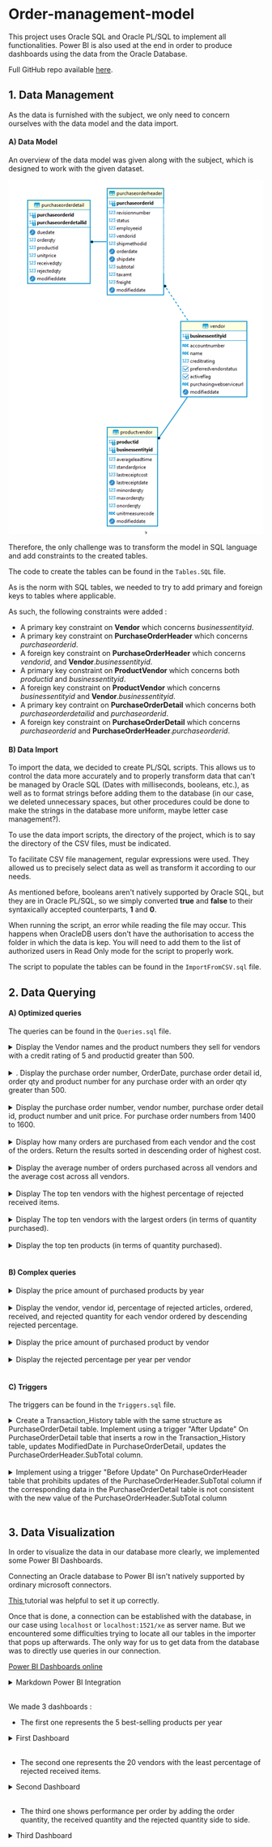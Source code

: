 # Order-management-model

This project uses Oracle SQL and Oracle PL/SQL to implement all functionalities.
Power BI is also used at the end in order to produce dashboards using the data from the Oracle Database.

Full GitHub repo available [here](https://github.com/Pierrotpsy/Order-management-model).

## 1. Data Management

As the data is furnished with the subject, we only need to concern ourselves with the data model and the data import.

#### A) Data Model

An overview of the data model was given along with the subject, which is designed to work with the given dataset.

![Image not found](https://github.com/Pierrotpsy/Order-management-model/blob/main/Media/model.PNG)

Therefore, the only challenge was to transform the model in SQL language and add constraints to the created tables.

The code to create the tables can be found in the `Tables.SQL` file. 

As is the norm with SQL tables, we needed to try to add primary and foreign keys to tables where applicable.

As such, the following constraints were added : 
- A primary key constraint on **Vendor** which concerns *businessentityid*.
- A primary key constraint on **PurchaseOrderHeader** which concerns *purchaseorderid*.
- A foreign key constraint on **PurchaseOrderHeader** which concerns *vendorid*, and **Vendor**.*businessentityid*.
- A primary key constraint on **ProductVendor** which concerns both *productid* and *businessentityid*.
- A foreign key constraint on **ProductVendor** which concerns *businessentityid* and **Vendor**.*businessentityid*.
- A primary key contraint on **PurchaseOrderDetail** which concerns both *purchaseorderdetailid* and *purchaseorderid*.
- A foreign key constraint on **PurchaseOrderDetail** which concerns *purchaseorderid* and **PurchaseOrderHeader**.*purchaseorderid*.

#### B) Data Import

To import the data, we decided to create PL/SQL scripts. This allows us to control the data more accurately and to properly transform data that can't be managed by Oracle SQL (Dates with milliseconds, booleans, etc.), as well as to format strings before adding them to the database (in our case, we deleted unnecessary spaces, but other procedures could be done to make the strings in the database more uniform, maybe letter case management?).

To use the data import scripts, the directory of the project, which is to say the directory of the CSV files, must be indicated.

To facilitate CSV file management, regular expressions were used. They allowed us to precisely select data as well as transform it according to our needs.

As mentioned before, booleans aren't natively supported by Oracle SQL, but they are in Oracle PL/SQL, so we simply converted **true** and **false** to their syntaxically accepted counterparts, **1** and **0**.

When running the script, an error while reading the file may occur. This happens when OracleDB users don't have the authorisation to access the folder in which the data is kep. You will need to add them to the list of authorized users in Read Only mode for the script to properly work.

The script to populate the tables can be found in the `ImportFromCSV.sql` file.

## 2. Data Querying

#### A) Optimized queries

The queries can be found in the `Queries.sql` file.

<details>
    <summary>Display the Vendor names and the product numbers they sell for vendors with a credit rating of 5 and productid greater than 500.</summary>


```sql
select name, productid  
    from vendor   
        inner join productvendor  
            on (vendor.businessentityid = productvendor.businessentityid)  
    where (creditrating = 5) and (productid > 500);  
        -- Cost : 4
```

![Image not found](https://github.com/Pierrotpsy/Order-management-model/blob/main/Media/2.A.PNG)
</details>

<br>

<details>
    <summary>. Display the purchase order number, OrderDate, purchase order detail id, order qty and product number for any purchase order with an order qty greater than 500.</summary>

```sql
select purchaseorderheader.purchaseorderid, orderdate, purchaseorderdetailid, orderqty, productid  
    from purchaseorderheader  
        inner join purchaseorderdetail  
            on (purchaseorderheader.purchaseorderid = purchaseorderdetail.purchaseorderid)  
    where orderqty > 500;  
        -- Cost : 30
```

In order to reduce the cost of our queries, we use materialized views. Those can be used on several queries that are based on the same tables.  
These views also reduce queries' cardinality. This way less storage is used on the computer.

```sql
-- Using materialized view :

create materialized view product1  
    build immediate  
    refresh complete on demand  
    as  
        select purchaseorderheader.purchaseorderid, orderdate, purchaseorderdetailid, orderqty,  
            productid, vendorid, unitprice  
        from purchaseorderheader  
            inner join purchaseorderdetail  
                on (purchaseorderheader.purchaseorderid = purchaseorderdetail.purchaseorderid);  
        
select purchaseorderid, orderdate, purchaseorderdetailid, orderqty, productid  
    from product1  
        where orderqty > 500;  
        -- Cost : 14
```

![Image not found](https://github.com/Pierrotpsy/Order-management-model/blob/main/Media/2.B.PNG)
</details>

<br>

<details>
    <summary>Display the purchase order number, vendor number, purchase order detail id, product number and unit price. For purchase order numbers from 1400 to 1600.</summary>

```sql
select purchaseorderheader.purchaseorderid, vendorid, purchaseorderdetailid, productid, unitprice  
    from purchaseorderheader  
        inner join purchaseorderdetail  
            on (purchaseorderheader.purchaseorderid = purchaseorderdetail.purchaseorderid)  
    where purchaseorderheader.purchaseorderid between 1400 and 1600;  
        -- Cost : 30  

-- Using materialized view :  
      
select purchaseorderid, vendorid, purchaseorderdetailid, productid, unitprice   
    from product1  
        where purchaseorderid between 1400 and 1600;  
        -- Cost : 14  

-- drop materialized view product1;
```

We do not forget to drop every view at the end of its utilisation.

![Image not found](https://github.com/Pierrotpsy/Order-management-model/blob/main/Media/2.C.PNG)
</details>

<br>

<details>
    <summary>Display how many orders are purchased from each vendor and the cost of the orders. Return the results sorted in descending order of highest cost.</summary>

```sql
select count(purchaseorderid) as numberorder,  
    vendorid, sum(subtotal + freight + taxamt) as ordercost  
    from purchaseorderheader  
        inner join vendor  
            on vendorid = businessentityid  
    group by vendorid  
    order by ordercost desc;  
        -- Cost : 14  
        
-- Using materialized view :  
 
create materialized view vendor  
    build immediate  
    refresh complete on demand  
    as  
        select count(purchaseorderid) as numberorder,  
            vendorid, sum(subtotal + freight + taxamt) as ordercost  
        from purchaseorderheader  
            inner join vendor  
                on vendorid = businessentityid  
        group by vendorid;  

select * from vendor  
    order by ordercost desc;  
        -- Cost : 3  
```

![Image not found](https://github.com/Pierrotpsy/Order-management-model/blob/main/Media/2.D.PNG)
</details>

<br>

<details>
    <summary>Display the average number of orders purchased across all vendors and the average cost across all vendors.</summary>

```sql
select round(avg(numberorder), 3), round(avg(ordercost),3)  
    from(  
        select count(purchaseorderid) as numberorder,  
            vendorid, sum(subtotal + freight + taxamt) as ordercost  
            from purchaseorderheader  
                inner join vendor  
                    on vendorid = businessentityid  
            group by vendorid);  
        -- Cost : 13  
        
-- Using materialized view :  
     
select round(avg(numberorder), 3), round(avg(ordercost),3)   
    from vendor;  
        -- Cost : 2  

-- drop materialized view vendor;  
```

![Image not found](https://github.com/Pierrotpsy/Order-management-model/blob/main/Media/2.E.PNG)
</details>

<br>

<details>
    <summary>Display The top ten vendors with the highest percentage of rejected received items.</summary>

```sql
select vendorid, round((100*sum(rejectedqty) / sum(receivedqty)),3) as percentagerejected  
    from purchaseorderheader  
        inner join purchaseorderdetail  
            on (purchaseorderheader.purchaseorderid = purchaseorderdetail.purchaseorderid)  
    group by vendorid  
    order by percentagerejected desc fetch first 10 rows only;  
        -- Cost : 34  

-- Using materialized view :  

create materialized view product2  
    build immediate  
    refresh complete on demand  
    as  
        select vendorid, orderqty, purchaseorderdetailid, rejectedqty, receivedqty, productid  
        from purchaseorderheader  
            inner join purchaseorderdetail  
                on (purchaseorderheader.purchaseorderid = purchaseorderdetail.purchaseorderid);  

select vendorid, round((100*SUM(rejectedqty) / sum(receivedqty)),3) as percentagerejected  
    from product2  
    group by vendorid  
    order by percentagerejected desc fetch first 10 rows only;  
        -- Cost : 14  
```

![Image not found](https://github.com/Pierrotpsy/Order-management-model/blob/main/Media/2.F.PNG)
</details>

<br>

<details>
    <summary>Display The top ten vendors with the largest orders (in terms of quantity purchased).</summary>

```sql
select vendorid, sum(orderqty) as qty  
    from purchaseorderheader  
        inner join purchaseorderdetail  
            on (purchaseorderheader.purchaseorderid = purchaseorderdetail.purchaseorderid)  
    group by vendorid  
    order by qty desc fetch first 10 rows only;  
        -- Cost : 34  

-- Using materialized view :  

select vendorid, sum(orderqty) as qty  
    from product2  
    group by vendorid   
    order by qty desc fetch first 10 rows only;  
        -- Cost : 14        
```

![Image not found](https://github.com/Pierrotpsy/Order-management-model/blob/main/Media/2.G_1.PNG)

We gave this question two different meanings. The first one was to display the top ten vendors with the more ordered articles in general. The following up one is to display the top ten vendors with the largest distinct orders in terms of quantity.

```sql
select vendorid, sum(orderqty) as sumorder  
    from purchaseorderheader  
        inner join purchaseorderdetail  
            on (purchaseorderheader.purchaseorderid = purchaseorderdetail.purchaseorderid)  
    group by purchaseorderdetailid, vendorid  
    order by sumorder desc fetch first 10 rows only;  
-- Can display the same vendor several times?  
        -- Cost : 34  

-- Using materialized view :  

select vendorid, sum(orderqty) as sumorder  
    from product2  
    group by purchaseorderdetailid, vendorid  
    order by sumorder desc fetch first 10 rows only;  
        -- Cost : 14  
```

![Image not found](https://github.com/Pierrotpsy/Order-management-model/blob/main/Media/2.G_2.PNG)
</details>

<br>

<details>
    <summary>Display the top ten products (in terms of quantity purchased).</summary>

```sql
select productid, sum(orderqty) as qtypurchased  
    from purchaseorderdetail  
    group by productid   
    order by qtypurchased desc fetch first 10 rows only;  
        -- Cost : 22  

-- Using materialized view :  

select productid, sum(orderqty) as qtypurchased  
    from product2  
    group by productid  
    order by qtypurchased desc fetch first 10 rows only;  
        -- Cost : 14  
        
-- drop materialized view product2;  
```

![Image not found](https://github.com/Pierrotpsy/Order-management-model/blob/main/Media/2.H.PNG)
</details>

<br>

#### B) Complex queries

<details>
    <summary>Display the price amount of purchased products by year</summary>

```sql
select purchaseorderdetail.productid,  
        sum(purchaseorderdetail.unitprice*purchaseorderdetail.orderqty) as amount,  
        EXTRACT(YEAR from purchaseorderdetail.duedate) as year  
    from purchaseorderdetail  
        inner join productvendor  
            on (purchaseorderdetail.productid = productvendor.productid)  
    group by purchaseorderdetail.productid, EXTRACT(YEAR from purchaseorderdetail.duedate)  
    order by year asc, amount desc;  
        -- Cost : 282  

-- Using materialsed view :  

create materialized view purchase  
    build immediate  
    refresh complete on demand  
    as  
        select purchaseorderdetail.productid, purchaseorderdetail.unitprice, purchaseorderdetail.orderqty,  
            EXTRACT(YEAR from purchaseorderdetail.duedate) as year,  
            businessentityid, rejectedqty, receivedqty  
        from purchaseorderdetail  
            inner join productvendor  
                on (purchaseorderdetail.productid = productvendor.productid);  

select productid, sum(unitprice*orderqty) as amount, year  
    from purchase  
    group by productid, year  
    order by year asc, amount desc;  
        -- Cost : 26  
```

![Image not found](https://github.com/Pierrotpsy/Order-management-model/blob/main/Media/2.I_1.PNG)
</details>

<br>

<details>
    <summary>Display the vendor, vendor id, percentage of rejected articles, ordered, received, and rejected quantity for each vendor ordered by descending rejected percentage.</summary>

```sql
select productvendor.businessentityid, name,  
    round(100*sum(rejectedqty)/sum(receivedqty),3) as rejectedPercentage,  
    sum(orderqty), sum(receivedqty), sum(rejectedqty)  
    from purchaseorderdetail  
        inner join productvendor  
            on (purchaseorderdetail.productid = productvendor.productid)  
        inner join vendor  
            on (productvendor.businessentityid = vendor.businessentityid)  
    group by productvendor.businessentityid, name  
    order by rejectedPercentage desc;  
        -- Cost : 26  

-- Using materialsed view :  

select purchase.businessentityid, name,  
    round(100*suù(rejectedqty)/sum(receivedqty),3) as rejectedPercentage,  
    sum(orderqty), sum(receivedqty), sum(rejectedqty)  
    from purchase  
        inner join vendor  
            on (purchase.businessentityid = vendor.businessentityid)  
    group by purchase.businessentityid, name   
    order by rejectedPercentage desc;  
        -- Cost : 28  
            --> The query that doesn't use the materialzed view is faster than the one using it.   

```

![Image not found](https://github.com/Pierrotpsy/Order-management-model/blob/main/Media/2.I_2.PNG)
</details>

<br>

<details>
    <summary>Display the price amount of purchased product by vendor</summary>

```sql
select productvendor.businessentityid, name,  
    sum(purchaseorderdetail.unitprice*purchaseorderdetail.orderqty) as amount,  
    EXTRACT(YEAR from purchaseorderdetail.duedate) as year  
    from purchaseorderdetail  
        inner join productvendor on (purchaseorderdetail.productid = productvendor.productid)  
        inner join vendor on (productvendor.businessentityid = vendor.businessentityid)  
    group by productvendor.businessentityid, name, EXTRACT(YEAR from purchaseorderdetail.duedate)  
    order by year asc, amount desc;  
        -- Cost : 496  

-- Using materialsed view : 

select purchase.businessentityid, name, sum(unitprice*orderqty) as amount, year 
    from purchase inner join vendor on (purchase.businessentityid = vendor.businessentityid)
    group by purchase.businessentityid, name, year
    order by year asc, amount desc;
        -- Cost : 28
```

![Image not found](https://github.com/Pierrotpsy/Order-management-model/blob/main/Media/2.I_3.PNG)
</details>

<br>

<details>
    <summary>Display the rejected percentage per year per vendor</summary>

```sql
select productvendor.businessentityid, name,  
    round(100*sum(rejectedqty)/sum(receivedqty),3) as rejectedPercentage,  
    EXTRACT(YEAR from purchaseorderdetail.duedate) as year  
    from purchaseorderdetail  
        inner join productvendor on (purchaseorderdetail.productid = productvendor.productid)  
        inner join vendor on (productvendor.businessentityid = vendor.businessentityid)  
    group by productvendor.businessentityid, name, EXTRACT(YEAR from purchaseorderdetail.duedate)  
    order by rejectedPercentage desc;  
        -- Cost : 478  

-- Using materialsed view : 

select purchase.businessentityid, name,  
    round(100*sum(rejectedqty)/sum(receivedqty),3) as rejectedPercentage, year  
    from purchase  
        inner join vendor on (purchase.businessentityid = vendor.businessentityid)  
    group by purchase.businessentityid, name, year  
    order by rejectedPercentage desc;  
        -- Cost : 388  

-- drop materialized view purchase;   
```

![Image not found](https://github.com/Pierrotpsy/Order-management-model/blob/main/Media/2.I_4.PNG)
</details>
<br>

#### C) Triggers

The triggers can be found in the `Triggers.sql` file.

<details>
    <summary>Create a Transaction_History table with the same structure as
PurchaseOrderDetail table. Implement using a trigger "After Update" On
PurchaseOrderDetail table that inserts a row in the Transaction_History table, updates ModifiedDate in PurchaseOrderDetail, updates the PurchaseOrderHeader.SubTotal column.</summary>

<br>

The **TransactionHistory** table was easy to create.

```sql
--drop table TransactionHistory;

create table TransactionHistory(
   purchaseorderid number(10),
   purchaseorderdetailid number(10),
   duedate date,
   orderqty number(10),
   productid number(10),
   unitprice number,
   receivedqty number(10),
   rejectedqty number(10),
   modifieddate date
);
```

As for the trigger, it is asked that the trigger modifies the modified date of the table it applies to. However, this is by definition not permitted by Oracle SQL using an **AFTER UPDATE** trigger and will throw a mutating table error (*ORA-04091*). 
Therefore, we decided to implement a **BEFORE UPDATE** trigger which allows such an update. This doesn't change anything else in the trigger, since the two other functionalities would also work in an **AFTER UPDATE** trigger.

Here is the code for the trigger : 

```sql
--drop trigger Trig_After_POD_Update;

create or replace trigger Trig_Before_POD_Update
before update on PurchaseOrderDetail 
for each row
DECLARE  
BEGIN 
    select CURRENT_TIMESTAMP into :new.modifieddate from dual;
    
    insert into TransactionHistory values (
            :new.purchaseorderid,
            :new.purchaseorderdetailid,
            :new.duedate,
            :new.orderqty,
            :new.productid,
            :new.unitprice,
            :new.receivedqty,
            :new.rejectedqty,
            :new.modifieddate
            );
            
    update PurchaseOrderHeader 
        set subtotal = :new.orderqty*:new.unitprice 
            - :old.orderqty*:old.unitprice 
            + subtotal 
        where purchaseorderid = :new.purchaseorderid;
END;
/

--update PurchaseOrderDetail set unitprice = 10, orderqty = 1 where purchaseorderdetailid = 2;

```

</details>

<br>

<details>
    <summary>Implement using a trigger "Before Update" On PurchaseOrderHeader table that prohibits updates of the PurchaseOrderHeader.SubTotal column if the corresponding data in the PurchaseOrderDetail table is not consistent with the new value of the PurchaseOrderHeader.SubTotal column</summary>

<br>

Here is the code for the trigger : 

```sql
--drop trigger Trig_Before_POH_Update;

create or replace trigger Trig_Before_POH_Update
before update of subtotal on PurchaseOrderHeader 
for each row
DECLARE  
    invalidSubtotal exception;
    subtotalHeader PurchaseOrderHeader.subtotal%TYPE;
    subtotalDetail PurchaseOrderHeader.subtotal%TYPE;
BEGIN 
    select sum(orderqty*unitprice) into subtotalDetail 
        from PurchaseOrderDetail 
        where purchaseorderid = :new.purchaseorderid 
        group by purchaseorderid;

    subtotalHeader := :new.subtotal;
    if(subtotalHeader != subtotalDetail)
    then 
        raise invalidSubtotal;
    end if;
    
EXCEPTION 
    when invalidSubtotal then
    raise_application_error(-20010, 'Subtotal does not match the amounts in the PurchaseOrderDetail table');
END;
/

--update PurchaseOrderHeader set subtotal = 10 where purchaseorderid = 2;
```

![Image not found](link)
</details>

<br>


## 3. Data Visualization

In order to visualize  the data in our database more clearly, we implemented some Power BI Dashboards. 

Connecting an Oracle database to Power BI isn't natively supported by ordinary microsoft connectors.

[This ](https://www.oracle.com/a/ocom/docs/database/microsoft-powerbi-connection-adw.pdf) tutorial was helpful to set it up correctly.

Once that is done, a connection can be established with the database, in our case using `localhost` or `localhost:1521/xe` as server name. But we encountered some difficulties trying to locate all our tables in the importer that pops up afterwards. The only way for us to get data from the database was to directly use queries in our connection.

[Power BI Dashboards online](https://app.powerbi.com/links/u8K7Vs41tz?ctid=88eebcae-d6e6-4ef7-bba4-4c34f4c2d5e0&pbi_source=linkShare&bookmarkGuid=72f1d9bc-bd99-4682-88e8-1821c84fd1d5)

<details>
    <summary>Markdown Power BI Integration</summary>

<iframe title="dahsboards" width="1140" height="541.25" src="https://app.powerbi.com/reportEmbed?reportId=f206ee89-df15-4f9b-9e49-79dd3a160089&autoAuth=true&ctid=88eebcae-d6e6-4ef7-bba4-4c34f4c2d5e0" frameborder="0" allowFullScreen="true"></iframe>

</details>

<br>



We made 3 dashboards :
- The first one represents the 5 best-selling products per year

<details>
    <summary>First Dashboard</summary>

The dashboard was generated using this query :
```sql
select purchaseorderdetail.productid,      
    sum(purchaseorderdetail.unitprice*purchaseorderdetail.orderqty) as amount,  
    EXTRACT(YEAR from purchaseorderdetail.duedate) as year 
    from purchaseorderdetail 
        inner join productvendor on (purchaseorderdetail.productid = productvendor.productid) 
    group by purchaseorderdetail.productid, 
            EXTRACT(YEAR from purchaseorderdetail.duedate) 
    order by year asc, 
        amount desc;

```

A rank column was then generated according to each year, and a filter was applied to only select the first 5 products of each year.

Formatting was then applied to the visual in order to emphasize the values and to sort them correctly.

![Image not found](https://github.com/Pierrotpsy/Order-management-model/blob/main/Media/dahsboards-1.png)
</details>

<br>

- The second one represents the 20 vendors with the least percentage of rejected received items.
<details>
    <summary>Second Dashboard</summary>

The dashboard was generated using this query :
```sql
select productvendor.businessentityid, 
    name, 
    100*sum(rejectedqty)/sum(receivedqty) as rejected
    from purchaseorderdetail 
        inner join productvendor on (purchaseorderdetail.productid = productvendor.productid)
        inner join vendor on (productvendor.businessentityid = vendor.businessentityid) 
    group by productvendor.businessentityid, name 
    order by rejected asc;
```

A rank column was then added and a filter was applied to select the first 20 vendors.

Formatting was then applied to the visual in order to emphasize the values and to sort them correctly.

Although the question asked for the first 5 vendors, that wasn't very interesting since the first 5 vendors all have a percentage of rejected received items of 0. So we decided to include the first 20 vendors to make it more pertinent.

![Image not found](https://github.com/Pierrotpsy/Order-management-model/blob/main/Media/dahsboards-2.png)
</details>

<br>

- The third one shows performance per order by adding the order quantity, the received quantity and the rejected quantity side to side.
<details>
    <summary>Third Dashboard</summary>

This dashboard was generated using this query :
```sql
select purchaseorderid, 
    orderqty, 
    receivedqty, 
    rejectedqty 
    from PurchaseOrderDetail;
```

Formatting was then applied to the visual in order to emphasize the three values and to sort them correctly.

![Image not found](https://github.com/Pierrotpsy/Order-management-model/blob/main/Media/dahsboards-3.png)
</details>

<br>


